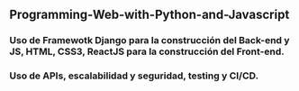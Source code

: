 ## Programming-Web-with-Python-and-Javascript

### Uso de Framewotk Django para la construcción del Back-end y JS, HTML, CSS3, ReactJS para la construcción del Front-end.
### Uso de APIs, escalabilidad y seguridad, testing y CI/CD.
